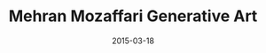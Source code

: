 ---
title: Mehran Mozaffari Generative Art
date: 2015-03-18
layout: Artwork
gridtype: 2
videofile: 
artworks:
- image: ../../assets/s_006/a01.png
- image: ../../assets/s_006/a02.png
- image: ../../assets/s_006/a03.png
- image: ../../assets/s_006/a04.png
- image: ../../assets/s_006/a05.jpg 
- image: ../../assets/s_006/a06.jpg
- image: ../../assets/s_006/a07.jpg
- image: ../../assets/s_006/a08.png
- image: ../../assets/s_006/a09.jpg
- image: ../../assets/s_006/a10.jpg
- image: ../../assets/s_006/a11.png
- image: ../../assets/s_006/a12.png
- image: ../../assets/s_006/a13.png
- image: ../../assets/s_006/a14.jpg
- image: ../../assets/s_006/a15.jpg
- image: ../../assets/s_006/a17.png
- image: ../../assets/s_006/a18.png
- image: ../../assets/s_006/a19.png
- image: ../../assets/s_006/a20.png
- image: ../../assets/s_006/a21.png
- image: ../../assets/s_006/a22.png
- image: ../../assets/s_006/a23.png
- image: ../../assets/s_006/a24.png
- image: ../../assets/s_006/a25.png
- image: ../../assets/s_006/a26.jpg
- image: ../../assets/s_006/a27.png
               
caption: 
  line1: UNTITLED, 2014
  line2: Custom software (color, sound), computer, handwritten letters in Persian Nastaliq style, calligraphy
  line3: Dimensions variable, landscape orientation, square
  line4: 
  credit: 
featuredArtwork: ../assets/s_006/f.jpg
thumbnail:
  image: ../assets/s_006/t.jpg 
  caption: Artwork1 caption!
---